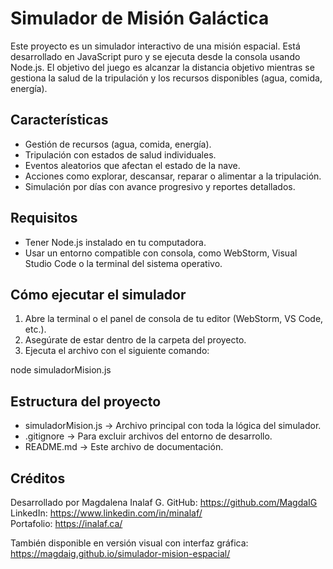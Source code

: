 # Simulador de Misión Galáctica

Este proyecto es un simulador interactivo de una misión espacial. Está desarrollado en JavaScript puro y se ejecuta desde la consola usando Node.js. El objetivo del juego es alcanzar la distancia objetivo mientras se gestiona la salud de la tripulación y los recursos disponibles (agua, comida, energía).

## Características

- Gestión de recursos (agua, comida, energía).
- Tripulación con estados de salud individuales.
- Eventos aleatorios que afectan el estado de la nave.
- Acciones como explorar, descansar, reparar o alimentar a la tripulación.
- Simulación por días con avance progresivo y reportes detallados.

## Requisitos

- Tener Node.js instalado en tu computadora.
- Usar un entorno compatible con consola, como WebStorm, Visual Studio Code o la terminal del sistema operativo.

## Cómo ejecutar el simulador

1. Abre la terminal o el panel de consola de tu editor (WebStorm, VS Code, etc.).
2. Asegúrate de estar dentro de la carpeta del proyecto.
3. Ejecuta el archivo con el siguiente comando:

node simuladorMision.js

## Estructura del proyecto

- simuladorMision.js → Archivo principal con toda la lógica del simulador.
- .gitignore → Para excluir archivos del entorno de desarrollo.
- README.md → Este archivo de documentación.

## Créditos

Desarrollado por Magdalena Inalaf  G.
GitHub: https://github.com/MagdaIG  
LinkedIn: https://www.linkedin.com/in/minalaf/  
Portafolio: https://inalaf.ca/

También disponible en versión visual con interfaz gráfica:  
https://magdaig.github.io/simulador-mision-espacial/
